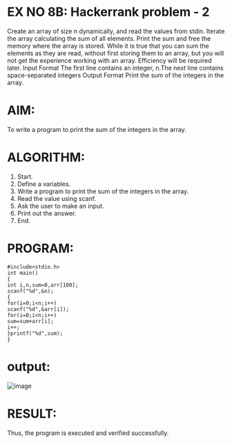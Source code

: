 
# EX NO 8B: Hackerrank problem - 2

Create an array of size n dynamically, and read the values from stdin. Iterate
the array calculating the sum of all elements. Print the sum and free the
memory where the array is stored.
While it is true that you can sum the elements as they are read, without first
storing them to an array, but you will not get the experience working with
an array. Efficiency will be required later.
Input Format
The first line contains an integer, n.The next line contains space-separated
integers
Output Format
Print the sum of the integers in the array.

# AIM:
To write a program to print the sum of the integers in the array.
# ALGORITHM:
1. Start.
2. Define a variables.
3. Write a program to print the sum of the integers in the array.
4. Read the value using scanf.
5. Ask the user to make an input.
6. Print out the answer.
7. End.
# PROGRAM:
```
#include<stdio.h>
int main()
{
int i,n,sum=0,arr[100];
scanf("%d",&n);
{
for(i=0;i<n;i++)
scanf("%d",&arr[i]);
for(i=0;i<n;i++)
sum=sum+arr[i];
i++;
}printf("%d",sum);
}
```
# output:
![image](https://github.com/user-attachments/assets/989a2c54-3a95-4d6a-a16e-370ce01b4ff8)
# RESULT:
Thus, the program is executed and verified successfully.
